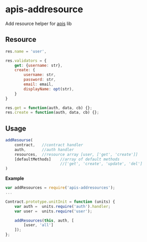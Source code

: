 apis-addresource
================

Add resource helper for [apis](https://github.com/dimsmol/apis) lib

## Resource
```js
res.name = 'user',

res.validators = {
    get: {username: str},
    create: {
        username: str,
        password: str,
        email: email,
        displayName: opt(str),
    }
}

res.get = function(auth, data, cb) {};
res.create = function(auth, data, cb) {};
```

## Usage
```js
addResourse(
    contract,   //contract handler 
    auth,       //auth handler
    resources,  //resource array [user, ['get', 'create']]
    [defaultMethods]    //array of default methods 
                        //['get', 'create', 'update', 'del']
)
```

**Example**

```js
var addResources = require('apis-addresources');
...

Contract.prototype.unitInit = function (units) {
    var auth =  units.require('auth').handler;
    var user =  units.require('user');

    addResources(this, auth, [
        [user, 'all']
    ]);
};
```
